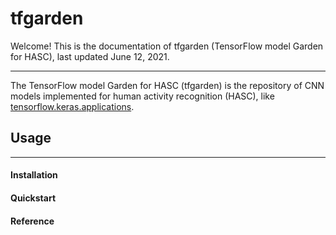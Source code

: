 # tfgarden

Welcome! This is the documentation of tfgarden (TensorFlow model Garden for HASC), last updated June 12, 2021.

---

The TensorFlow model Garden for HASC (tfgarden) is the repository of CNN models implemented for human activity recognition (HASC), like [tensorflow.keras.applications](https://www.tensorflow.org/api_docs/python/tf/keras/applications).

## Usage

---

#### Installation

#### Quickstart

#### Reference

